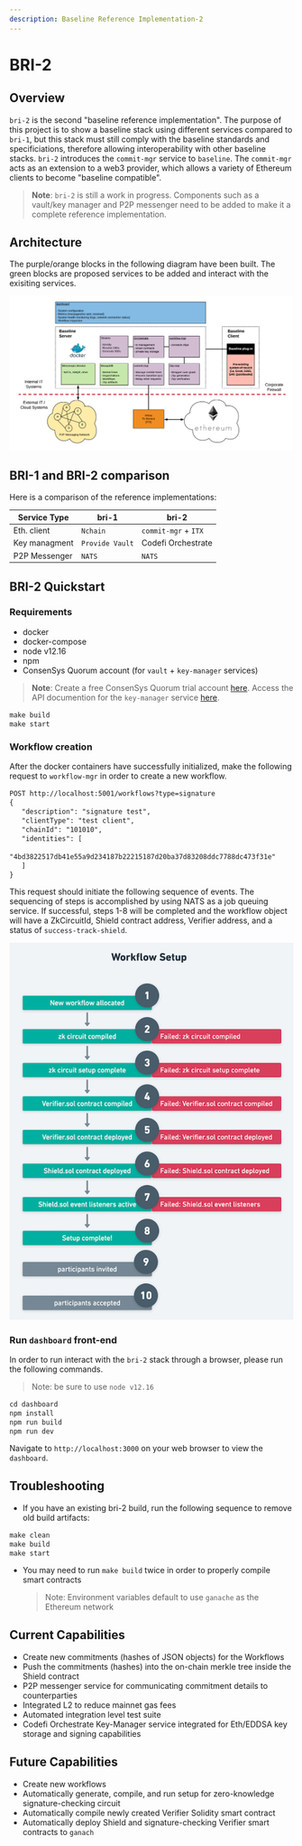 ```yaml
---
description: Baseline Reference Implementation-2
---
```


# BRI-2

## Overview

`bri-2` is the second "baseline reference implementation". The purpose of this project is to show a baseline stack using different services compared to `bri-1`, but this stack must still comply with the baseline standards and specificiations, therefore allowing interoperability with other baseline stacks. `bri-2` introduces the `commit-mgr` service to `baseline`. The `commit-mgr` acts as an extension to a web3 provider, which allows a variety of Ethereum clients to become "baseline compatible".

> **Note**: `bri-2` is still a work in progress. Components such as a vault/key manager and P2P messenger need to be added to make it a complete reference implementation.

## Architecture

The purple/orange blocks in the following diagram have been built. The green blocks are proposed services to be added and interact with the exisiting services.

![BRI-2 Architecture](<../../.gitbook/assets/bri-2-stack1 (1).png>)

## BRI-1 and BRI-2 comparison

Here is a comparison of the reference implementations:

| Service Type  | bri-1           | bri-2                |
| ------------- | --------------- | -------------------- |
| Eth. client   | `Nchain`        | `commit-mgr` + `ITX` |
| Key managment | `Provide Vault` | Codefi Orchestrate   |
| P2P Messenger | `NATS`          | `NATS`               |

## BRI-2 Quickstart

### Requirements

* docker
* docker-compose
* node v12.16
* npm
* ConsenSys Quorum account (for `vault` + `key-manager` services)

> **Note**: Create a free ConsenSys Quorum trial account [here](https://accounts.quorum.consensys.net/auth/realms/quorum/account). Access the API documention for the `key-manager` service [here](https://consensys.github.io/orchestrate/#tag/Key-Manager).

```
make build
make start
```

### Workflow creation

After the docker containers have successfully initialized, make the following request to `workflow-mgr` in order to create a new workflow.

```
POST http://localhost:5001/workflows?type=signature
{
   "description": "signature test",
   "clientType": "test client",
   "chainId": "101010",
   "identities": [
       "4bd3822517db41e55a9d234187b22215187d20ba37d83208ddc7788dc473f31e"
   ]
}
```

This request should initiate the following sequence of events. The sequencing of steps is accomplished by using NATS as a job queuing service. If successful, steps 1-8 will be completed and the workflow object will have a ZkCircuitId, Shield contract address, Verifier address, and a status of `success-track-shield`.

![](../../../examples/bri-2/docs/workflow-setup.png)

### Run `dashboard` front-end

In order to run interact with the `bri-2` stack through a browser, please run the following commands.

> Note: be sure to use `node v12.16`

```
cd dashboard
npm install
npm run build
npm run dev
```

Navigate to `http://localhost:3000` on your web browser to view the `dashboard`.

## Troubleshooting

* If you have an existing bri-2 build, run the following sequence to remove old build artifacts:

```
make clean
make build
make start
```

*   You may need to run `make build` twice in order to properly compile smart contracts

    > Note: Environment variables default to use `ganache` as the Ethereum network

## Current Capabilities

* Create new commitments (hashes of JSON objects) for the Workflows
* Push the commitments (hashes) into the on-chain merkle tree inside the Shield contract
* P2P messenger service for communicating commitment details to counterparties
* Integrated L2 to reduce mainnet gas fees
* Automated integration level test suite
* Codefi Orchestrate Key-Manager service integrated for Eth/EDDSA key storage and signing capabilities

## Future Capabilities

* Create new workflows
* Automatically generate, compile, and run setup for zero-knowledge signature-checking circuit
* Automatically compile newly created Verifier Solidity smart contract
* Automatically deploy Shield and signature-checking Verifier smart contracts to `ganach`
